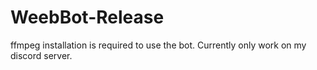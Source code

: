# WeebBot-Release

ffmpeg installation is required to use the bot. Currently only work on my discord server.
